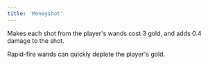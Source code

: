 ```yaml
---
title: 'Moneyshot'
---
```


Makes each shot from the player's wands cost 3 gold, and adds 0.4 damage to the shot.

Rapid-fire wands can quickly deplete the player's gold.
